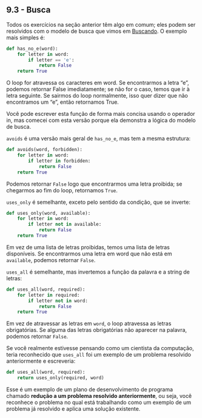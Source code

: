 ## 9.3 - Busca

Todos os exercícios na seção anterior têm algo em comum; eles podem ser resolvidos com o modelo de busca que vimos em [Buscando](./08-strings.md#86---buscando). O exemplo mais simples é:

```python
def has_no_e(word):
    for letter in word:
        if letter == 'e':
            return False
    return True
```

O loop for atravessa os caracteres em word. Se encontrarmos a letra “e”, podemos retornar False imediatamente; se não for o caso, temos que ir à letra seguinte. Se sairmos do loop normalmente, isso quer dizer que não encontramos um “e”, então retornamos True.

Você pode escrever esta função de forma mais concisa usando o operador in, mas comecei com esta versão porque ela demonstra a lógica do modelo de busca.

`avoids` é uma versão mais geral de `has_no_e`, mas tem a mesma estrutura:


```python
def avoids(word, forbidden):
    for letter in word:
        if letter in forbidden:
            return False
    return True
```

Podemos retornar `False` logo que encontrarmos uma letra proibida; se chegarmos ao fim do loop, retornamos `True`.

`uses_only` é semelhante, exceto pelo sentido da condição, que se inverte:

```python
def uses_only(word, available):
    for letter in word:
        if letter not in available:
            return False
    return True
```

Em vez de uma lista de letras proibidas, temos uma lista de letras disponíveis. Se encontrarmos uma letra em word que não está em `available`, podemos retornar `False`.

`uses_all` é semelhante, mas invertemos a função da palavra e a string de letras:

```python
def uses_all(word, required):
    for letter in required:
        if letter not in word:
            return False
    return True
```

Em vez de atravessar as letras em `word`, o loop atravessa as letras obrigatórias. Se alguma das letras obrigatórias não aparecer na palavra, podemos retornar `False`.

Se você realmente estivesse pensando como um cientista da computação, teria reconhecido que `uses_all` foi um exemplo de um problema resolvido anteriormente e escreveria:

```python
def uses_all(word, required):
    return uses_only(required, word)
```

Esse é um exemplo de um plano de desenvolvimento de programa chamado __redução a um problema resolvido anteriormente__, ou seja, você reconhece o problema no qual está trabalhando como um exemplo de um problema já resolvido e aplica uma solução existente.
